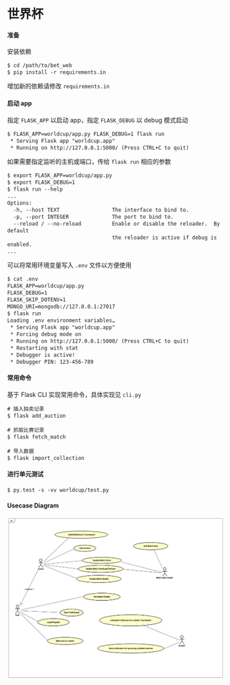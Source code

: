 # 世界杯

#### 准备

安装依赖

    $ cd /path/to/bet_web
    $ pip install -r requirements.in

增加新的依赖请修改 `requirements.in`


#### 启动 app

指定 `FLASK_APP` 以启动 app，指定 `FLASK_DEBUG` 以 debug 模式启动

```
$ FLASK_APP=worldcup/app.py FLASK_DEBUG=1 flask run
 * Serving Flask app "worldcup.app"
 * Running on http://127.0.0.1:5000/ (Press CTRL+C to quit)
```

如果需要指定监听的主机或端口，传给 `flask run` 相应的参数

```
$ export FLASK_APP=worldcup/app.py
$ export FLASK_DEBUG=1
$ flask run --help
...
Options:
  -h, --host TEXT                 The interface to bind to.
  -p, --port INTEGER              The port to bind to.
  --reload / --no-reload          Enable or disable the reloader.  By default
                                  the reloader is active if debug is enabled.
...
```

可以将常用环境变量写入 `.env` 文件以方便使用

```
$ cat .env
FLASK_APP=worldcup/app.py
FLASK_DEBUG=1
FLASK_SKIP_DOTENV=1
MONGO_URI=mongodb://127.0.0.1:27017
$ flask run
Loading .env environment variables…
 * Serving Flask app "worldcup.app"
 * Forcing debug mode on
 * Running on http://127.0.0.1:5000/ (Press CTRL+C to quit)
 * Restarting with stat
 * Debugger is active!
 * Debugger PIN: 123-456-789
```


#### 常用命令

基于 Flask CLI 实现常用命令，具体实现见 `cli.py`

```
# 插入拍卖记录
$ flask add_auction

# 抓取比赛记录
$ flask fetch_match

# 导入数据
$ flask import_collection
```


#### 进行单元测试

```
$ py.test -s -vv worldcup/test.py
```

#### Usecase Diagram

![UseCaseDiagram](https://github.com/xghgzxfp/bet_web/blob/master/Blueprints/UseCase%20Diagram.png "UseCase Diagram")
